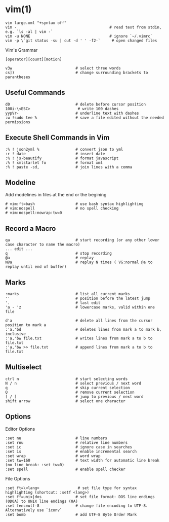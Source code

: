 
# vim(1)

    vim large.xml "+syntax off"
    vim -                                         # read text from stdin, e.g. `ls -al | vim -`
    vim -u NONE                                   # ignore `~/.vimrc`
    vim -p \`git status -su | cut -d ' ' -f2-`     # open changed files

Vim's Grammar

    [operator][count][motion]

    v3w                            # select three words
    cs])                           # change surrounding brackets to parantheses

## Useful Commands

    d0                             # delete before cursor position
    100i-\<ESC>                     # write 100 dashes
    yypVr-                         # underline text with dashes
    :w !sudo tee %                 # save a file edited without the needed permissions

## Execute Shell Commands in Vim

    :% ! json2yml %                # convert json to yml
    :r ! date                      # insert date
    :% ! js-beautify               # format javascript
    :% ! xmlstarlet fo             # format xml
    :% ! paste -sd,                # join lines with a comma

## Modeline

Add modelines in files at the end or the begining

    # vim:ft=bash                  # use bash syntax highlighting
    # vim:nospell                  # no spell checking
    # vim:nospell:nowrap:tw=0

## Record a Macro

    qa                             # start recording (or any other lower case character to name the macro)
    ... edit ...
    q                              # stop recording
    @a                             # replay
    N@a                            # replay N times ( VG:normal @a to replay until end of buffer)

## Marks

    :marks                         # list all current marks
    ''                             # position before the latest jump
    '.                             # last edit
    'a - 'z                        # lowercase marks, valid within one file

    d'a                            # delete all lines from the cursor position to mark a
    :'a,'bd                        # deletes lines from mark a to mark b, inclusive
    :'a,'bw file.txt               # writes lines from mark a to b to file.txt
    :'a,'bw >> file.txt            # append lines from mark a to b to file.txt

## Multiselect

    ctrl n                         # start selecting words
    N / n                          # select previous / next word
    q                              # skip current selection
    Q                              # remove current selection
    [ / ]                          # jump to previous / next word
    shift arrow                    # select one character

## Options

  Editor Options

    :set nu                        # line numbers
    :set rnu                       # relative line numbers
    :set ic                        # ignore case in searches
    :set is                        # enable incremental search
    :set wrap                      # word wrap
    :set tw=160                    # text width for automatic line break (no line break: :set tw=0)
    :set spell                     # enable spell checker

File Options

    :set ft=\<lang>                 # set file type for syntax highlighting (shortcut: :setf <lang>)
    :set ff=unix|dos               # set file format: DOS line endings (0D0A) to UNIX line endings (0A)
    :set fenc=utf-8                # change file encoding to UTF-8. Alternatively use `iconv`
    :set bomb                      # add UTF-8 Byte Order Mark


